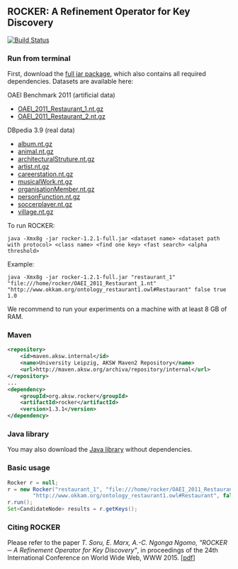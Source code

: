 ## ROCKER: A Refinement Operator for Key Discovery ##

[![Build Status](http://ci.aksw.org/jenkins/buildStatus/icon?job=Rocker)](http://ci.aksw.org/jenkins/view/All/job/Rocker/)

### Run from terminal ###

First, download the [full jar package](https://github.com/AKSW/rocker/releases/download/v1.2.1/rocker-1.2.1-full.jar), which also contains all required dependencies. Datasets are available here:

OAEI Benchmark 2011 (artificial data)

* [OAEI_2011_Restaurant_1.nt.gz](https://bitbucket.org/mommi84/rocker-servlet/downloads/OAEI_2011_Restaurant_1.nt.gz)
* [OAEI_2011_Restaurant_2.nt.gz](https://bitbucket.org/mommi84/rocker-servlet/downloads/OAEI_2011_Restaurant_2.nt.gz)

DBpedia 3.9 (real data)

* [album.nt.gz](https://bitbucket.org/mommi84/rocker-servlet/downloads/album.nt.gz)
* [animal.nt.gz](https://bitbucket.org/mommi84/rocker-servlet/downloads/animal.nt.gz)
* [architecturalStruture.nt.gz](https://bitbucket.org/mommi84/rocker-servlet/downloads/architecturalStruture.nt.gz)
* [artist.nt.gz](https://bitbucket.org/mommi84/rocker-servlet/downloads/artist.nt.gz)
* [careerstation.nt.gz](https://bitbucket.org/mommi84/rocker-servlet/downloads/careerstation.nt.gz)
* [musicalWork.nt.gz](https://bitbucket.org/mommi84/rocker-servlet/downloads/musicalWork.nt.gz)
* [organisationMember.nt.gz](https://bitbucket.org/mommi84/rocker-servlet/downloads/organisationMember.nt.gz)
* [personFunction.nt.gz](https://bitbucket.org/mommi84/rocker-servlet/downloads/personFunction.nt.gz)
* [soccerplayer.nt.gz](https://bitbucket.org/mommi84/rocker-servlet/downloads/soccerplayer.nt.gz)
* [village.nt.gz](https://bitbucket.org/mommi84/rocker-servlet/downloads/village.nt.gz)

To run ROCKER:

```
java -Xmx8g -jar rocker-1.2.1-full.jar <dataset name> <dataset path with protocol> <class name> <find one key> <fast search> <alpha threshold>
```

Example:

```
java -Xmx8g -jar rocker-1.2.1-full.jar "restaurant_1" "file:///home/rocker/OAEI_2011_Restaurant_1.nt" "http://www.okkam.org/ontology_restaurant1.owl#Restaurant" false true 1.0
```

We recommend to run your experiments on a machine with at least 8 GB of RAM.

### Maven

```xml
<repository>
    <id>maven.aksw.internal</id>
    <name>University Leipzig, AKSW Maven2 Repository</name>
    <url>http://maven.aksw.org/archiva/repository/internal</url>
</repository>
...
<dependency>
    <groupId>org.aksw.rocker</groupId>
    <artifactId>rocker</artifactId>
    <version>1.3.1</version>
</dependency>
```

### Java library ###

You may also download the [Java library](https://github.com/AKSW/rocker/releases/download/v1.2.1/rocker-1.2.1.jar) without dependencies.

### Basic usage ###

```java
Rocker r = null;
r = new Rocker("restaurant_1", "file:///home/rocker/OAEI_2011_Restaurant_1.nt",
        "http://www.okkam.org/ontology_restaurant1.owl#Restaurant", false, true, 1.0);
r.run();
Set<CandidateNode> results = r.getKeys();
```

### Citing ROCKER ###

Please refer to the paper *T. Soru, E. Marx, A.-C. Ngonga Ngomo, "ROCKER ─ A Refinement Operator for Key Discovery"*, in proceedings of the 24th International Conference on World Wide Web, WWW 2015. [[pdf](http://svn.aksw.org/papers/2015/WWW_Rocker/public.pdf)]

